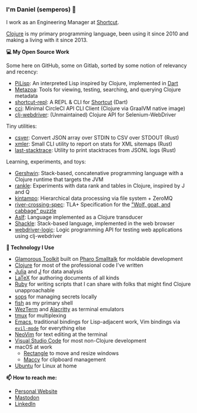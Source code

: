 ### I'm Daniel (semperos) 👋

I work as an Engineering Manager at [Shortcut](https://shortcut.com).

[Clojure](https://clojure.org) is my primary programming language, been using it since 2010 and making a living with it since 2013.

**💻 My Open Source Work**

Some here on GitHub, some on Gitlab, sorted by some notion of relevancy and recency:

* [PiLisp](https://github.com/orgs/pilisp/pilisp-monorepo): An interpreted Lisp inspired by Clojure, implemented in [Dart](https://dart.dev)
* [Metazoa](https://gitlab.com/glossa/metazoa): Tools for viewing, testing, searching, and querying Clojure metadata
* [shortcut-repl](https://github.com/semperos/shortcut-repl): A REPL & CLI for [Shortcut](https://shortcut.com) (Dart)
* [cci](https://github.com/semperos/cci): Minimal CircleCI API CLI Client (Clojure via GraalVM native image)
* [clj-webdriver](https://github.com/semperos/clj-webdriver): (Unmaintained) Clojure API for Selenium-WebDriver

Tiny utilities:

* [csver](https://github.com/semperos/csver): Convert JSON array over STDIN to CSV over STDOUT (Rust)
* [xmler](https://github.com/semperos/xmler): Small CLI utility to report on stats for XML sitemaps (Rust)
* [last-stacktrace](https://gitlab.com/semperos/last-stacktrace): Utility to print stacktraces from JSONL logs (Rust)

Learning, experiments, and toys:

* [Gershwin](https://github.com/gershwin/gershwin): Stack-based, concatenative programming language with a Clojure runtime that targets the JVM
* [rankle](https://github.com/semperos/rankle): Experiments with data rank and tables in Clojure, inspired by J and Q
* [kintampo](https://github.com/semperos/kintampo): Hierarchical data processing via file system + ZeroMQ
* [river-crossing-spec](https://github.com/semperos/river-crossing-spec): TLA+ Specification for the ["Wolf, goat, and cabbage" puzzle](https://en.wikipedia.org/wiki/Wolf,_goat_and_cabbage_problem)
* [AsIf](https://gitlab.com/semperos/asif): Language implemented as a Clojure transducer
* [Shackle](https://gitlab.com/semperos/shackle): Stack-based language, implemented in the web browser
* [webdriver-logic](https://github.com/semperos/webdriver-logic): Logic programming API for testing web applications using clj-webdriver

**💾 Technology I Use**

- [Glamorous Toolkit](https://gtoolkit.com/) built on [Pharo Smalltalk](https://pharo.org/) for moldable development
- [Clojure](https://clojure.org) for most of the professional code I've written
- [Julia](https://julialang.org/) and [J](https://code.jsoftware.com/wiki/Guides/GettingStarted) for data analysis
- [LaTeX](https://www.latex-project.org/) for authoring documents of all kinds
- [Ruby](https://www.ruby-lang.org/en/) for writing scripts that I can share with folks that might find Clojure unapproachable
- [sops](https://fishshell.com/) for managing secrets locally
- [fish](https://fishshell.com/) as my primary shell
- [WezTerm](https://wezfurlong.org/wezterm/index.html) and [Alacritty](https://alacritty.org/) as terminal emulators
- [tmux](https://github.com/tmux/tmux/wiki) for multiplexing
- [Emacs](https://www.gnu.org/software/emacs/), traditional bindings for Lisp-adjacent work, Vim bindings via [`evil-mode`](https://github.com/emacs-evil/evil) for everything else
- [NeoVim](https://neovim.io/) for text editing at the terminal
- [Visual Studio Code](https://code.visualstudio.com/) for most non-Clojure development
- macOS at work
   - [Rectangle](https://rectangleapp.com/) to move and resize windows
   - [Maccy](https://maccy.app/) for clipboard management
- [Ubuntu](https://ubuntu.com/) for Linux at home

**📫 How to reach me:**

- [Personal Website](https://danielgregoire.dev)
- [Mastodon](https://fosstodon.org/@semperos)
- [LinkedIn](https://www.linkedin.com/in/danielgregoire/)

<!--
**semperos/semperos** is a ✨ _special_ ✨ repository because its `README.md` (this file) appears on your GitHub profile.

Here are some ideas to get you started:

- 🔭 I’m currently working on ...
- 🌱 I’m currently learning ...
- 👯 I’m looking to collaborate on ...
- 🤔 I’m looking for help with ...
- 💬 Ask me about ...
- 📫 How to reach me: ...
- 😄 Pronouns: ...
- ⚡ Fun fact: ...
-->
